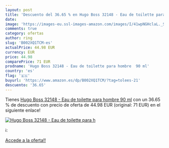 ```yaml
---
layout: post
title: 'Descuento del 36.65 % en Hugo Boss 32148 - Eau de toilette para h'
date: 
image: 'https://images-eu.ssl-images-amazon.com/images/I/41wpNGHclaL._SL200_.jpg'
comments: true
category: ofertas
author: ring
slug: 'B002XQ1TCM-es'
actualPrice: 44.98 EUR
currency: EUR
price: 44.98
comparePrice: 71 EUR
prodname: 'Hugo Boss 32148 - Eau de toilette para hombre  90 ml'
country: 'es'
flag: '🇪🇸'
buyurl: 'https://www.amazon.es/dp/B002XQ1TCM/?tag=tolees-21'
descuento: '36.65'
---
```


Tienes [Hugo Boss 32148 - Eau de toilette para hombre  90 ml](https://www.amazon.es/dp/B002XQ1TCM/?tag=tolees-21) con un 36.65 % de descuento con precio de oferta de 44.98 EUR (original: 71 EUR) en el siguiente enlace!

[![Hugo Boss 32148 - Eau de toilette para h](https://images-eu.ssl-images-amazon.com/images/I/41wpNGHclaL._SL200_.jpg)](https://www.amazon.es/dp/B002XQ1TCM/?tag=tolees-21)

ℹ️:


[Accede a la oferta!!](https://www.amazon.es/dp/B002XQ1TCM/?tag=tolees-21)
